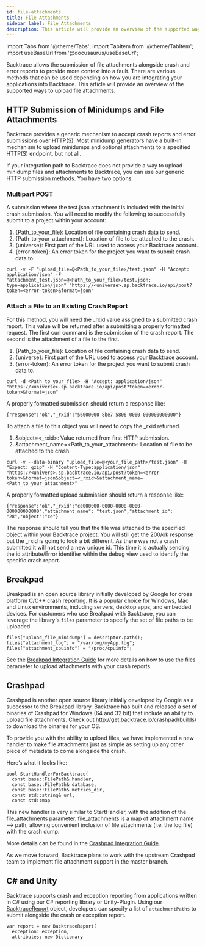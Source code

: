 ```yaml
---
id: file-attachments
title: File Attachments
sidebar_label: File Attachments
description: This article will provide an overview of the supported ways to upload file attachments.
---
```

import Tabs from '@theme/Tabs';
import TabItem from '@theme/TabItem';
import useBaseUrl from '@docusaurus/useBaseUrl';

Backtrace allows the submission of file attachments alongside crash and error reports to provide more context into a fault. There are various methods that can be used depending on how you are integrating your applications into Backtrace. This article will provide an overview of the supported ways to upload file attachments.

## HTTP Submission of Minidumps and File Attachments
Backtrace provides a generic mechanism to accept crash reports and error submissions over HTTP(S). Most minidump generators have a built-in mechanism to upload minidumps and optional attachments to a specified HTTP(S) endpoint, but not all.

If your integration path to Backtrace does not provide a way to upload minidump files and attachments to Backtrace, you can use our generic HTTP submission methods. You have two options:

### Multipart POST
A submission where the test.json attachment is included with the initial crash submission. You will need to modify the following to successfully submit to a project within your account:
1. {Path_to_your_file}: Location of file containing crash data to send.
1. {Path_to_your_attachment}: Location of file to be attached to the crash.
1. {universe}: First part of the URL used to access your Backtrace account.
1. {error-token}: An error token for the project you want to submit crash data to.

```curl
curl -v -F "upload_file=@<Path_to_your_file>/test.json" -H "Accept: application/json" -F "attachment_test.json=@<Path_to_your_file>/test.json; type=application/json" "https://<universe>.sp.backtrace.io/api/post?token=<error-token>&format=json"
```

### Attach a File to an Existing Crash Report
For this method, you will need the _rxid value assigned to a submitted crash report. This value will be returned after a submitting a properly formatted request. The first curl command is the submission of the crash report. The second is the attachment of a file to the first.
1. {Path_to_your_file}: Location of file containing crash data to send.
1. {universe}: First part of the URL used to access your Backtrace account.
1. {error-token}: An error token for the project you want to submit crash data to.

```curl
curl -d <Path_to_your_file> -H "Accept: application/json" "https://<universe>.sp.backtrace.io/api/post?token=<error-token>&format=json"
```

A properly formatted submission should return a response like:
```curl
{"response":"ok","_rxid":"56000000-8be7-5806-0000-000000000000"}
```

To attach a file to this object you will need to copy the _rxid returned.
1. &object=<_rxid>: Value returned from first HTTP submission.
1. &attachment_name=<Path_to_your_attachment>: Location of file to be attached to the crash.
```curl
curl -v --data-binary "upload_file=@<your_file_path>/test.json" -H "Expect: gzip" -H "Content-Type:application/json" "https://<univers>.sp.backtrace.io/api/post?token=<error-token>&format=json&object=<_rxid>&attachment_name=<Path_to_your_attachment>"
```

A properly formatted upload submission should return a response like:
```curl
{"response":"ok","_rxid":"ce000000-0000-0000-0000-000000000000","attachment_name": "test.json","attachment_id": "28","object":"ce"}
```

The response should tell you that the file was attached to the specified object within your Backtrace project. You will still get the 200/ok response but the _rxid is going to look a bit different.  As there was not a crash submitted it will not send a new unique id. This time it is actually sending the id attribute/Error identifier within the debug view used to identify the specific crash report.

## Breakpad
Breakpad is an open source library initially developed by Google for cross platform C/C++ crash reporting. It is a popular choice for Windows, Mac and Linux environments, including servers, desktop apps, and embedded devices. For customers who use Breakpad with Backtrace, you can leverage the library's `files` parameter to specify the set of file paths to be uploaded.

```
files["upload_file_minidump"] = descriptor.path();
files["attachment_log"] = "/var/log/myApp.log";
files["attachment_cpuinfo"] = "/proc/cpuinfo";
```

See the [Breakpad Integration Guide](https://support.backtrace.io/hc/en-us/articles/360040106132-Breakpad-Integration-Guide) for more details on how to use the files parameter to upload attachments with your crash reports.

## Crashpad
Crashpad is another open source library initially developed by Google as a successor to the Breakpad library. Backtrace has built and released a set of binaries of Crashpad for Windows (64 and 32 bit) that include an ability to upload file attachments. Check out http://get.backtrace.io/crashpad/builds/ to download the binaries for your OS.

To provide you with the ability to upload files, we have implemented a new handler to make file attachments just as simple as setting up any other piece of metadata to come alongside the crash.

Here’s what it looks like:
```
bool StartHandlerForBacktrace(
  const base::FilePath& handler,
  const base::FilePath& database,
  const base::FilePath& metrics_dir,
  const std::string& url,
  const std::map
```

This new handler is very similar to StartHandler, with the addition of the file_attachments parameter. file_attachments is a map of attachment name ⟶ path, allowing convenient inclusion of file attachments (i.e. the log file) with the crash dump.

More details can be found in the [Crashpad Integration Guide](https://support.backtrace.io/hc/en-us/articles/360040516131-Crashpad-Integration-Guide).

As we move forward, Backtrace plans to work with the upstream Crashpad team to implement file attachment support in the master branch.

## C# and Unity
Backtrace supports crash and exception reporting from applications written in C# using our C# reporting library or Unity-Plugin. Using our [BacktraceReport](/error-reporting/platform-integrations/unity/configuration/#backtracereport) object, developers can specify a list of `attachmentPaths` to submit alongside the crash or exception report.
```
var report = new BacktraceReport(
  exception: exception,
  attributes: new Dictionary
```
